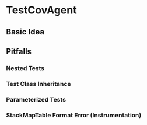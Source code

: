 # TestCovAgent

## Basic Idea

## Pitfalls

### Nested Tests

### Test Class Inheritance

### Parameterized Tests

### StackMapTable Format Error (Instrumentation)